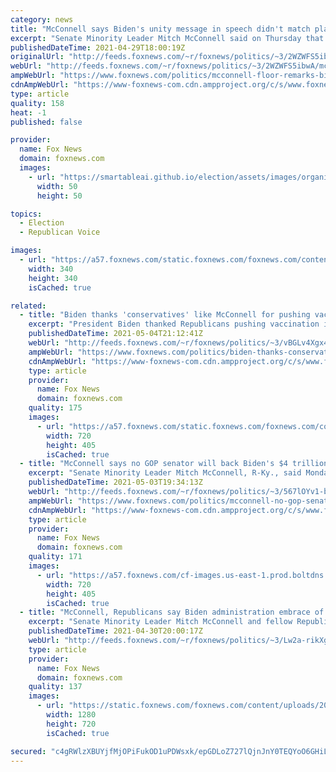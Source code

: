 ```yaml
---
category: news
title: "McConnell says Biden's unity message in speech didn't match plans not 'designed' for 'bipartisan buy-in'"
excerpt: "Senate Minority Leader Mitch McConnell said on Thursday that President Biden's address to a joint session of Congress showed the president is not serious about seeking bipartisan compromise despite his \"understated\" tone."
publishedDateTime: 2021-04-29T18:00:19Z
originalUrl: "http://feeds.foxnews.com/~r/foxnews/politics/~3/2WZWFS5ibwA/mcconnell-floor-remarks-biden-address-congress"
webUrl: "http://feeds.foxnews.com/~r/foxnews/politics/~3/2WZWFS5ibwA/mcconnell-floor-remarks-biden-address-congress"
ampWebUrl: "https://www.foxnews.com/politics/mcconnell-floor-remarks-biden-address-congress.amp"
cdnAmpWebUrl: "https://www-foxnews-com.cdn.ampproject.org/c/s/www.foxnews.com/politics/mcconnell-floor-remarks-biden-address-congress.amp"
type: article
quality: 158
heat: -1
published: false

provider:
  name: Fox News
  domain: foxnews.com
  images:
    - url: "https://smartableai.github.io/election/assets/images/organizations/foxnews.com-50x50.jpg"
      width: 50
      height: 50

topics:
  - Election
  - Republican Voice

images:
  - url: "https://a57.foxnews.com/static.foxnews.com/foxnews.com/content/uploads/2020/01/340/340/Screen-Shot-2020-01-15-at-11.36.03-AM.png?ve=1&tl=1"
    width: 340
    height: 340
    isCached: true

related:
  - title: "Biden thanks 'conservatives' like McConnell for pushing vaccines"
    excerpt: "President Biden thanked Republicans pushing vaccination in a Covid-19 briefing Tuesday, specifically citing Sen. Minority Leader Mitch McConnell, R-Ky."
    publishedDateTime: 2021-05-04T21:12:41Z
    webUrl: "http://feeds.foxnews.com/~r/foxnews/politics/~3/vBGLv4Xgx4w/biden-thanks-conservatives-mcconnell-pushing-vaccines"
    ampWebUrl: "https://www.foxnews.com/politics/biden-thanks-conservatives-mcconnell-pushing-vaccines.amp"
    cdnAmpWebUrl: "https://www-foxnews-com.cdn.ampproject.org/c/s/www.foxnews.com/politics/biden-thanks-conservatives-mcconnell-pushing-vaccines.amp"
    type: article
    provider:
      name: Fox News
      domain: foxnews.com
    quality: 175
    images:
      - url: "https://a57.foxnews.com/static.foxnews.com/foxnews.com/content/uploads/2021/04/720/405/Biden-1.jpg?ve=1&tl=1"
        width: 720
        height: 405
        isCached: true
  - title: "McConnell says no GOP senator will back Biden's $4 trillion infrastructure plan"
    excerpt: "Senate Minority Leader Mitch McConnell, R-Ky., said Monday that he did not expect any Republican senator to support President Biden’s push for a $4 trillion spending package on infrastructure and other projects."
    publishedDateTime: 2021-05-03T19:34:13Z
    webUrl: "http://feeds.foxnews.com/~r/foxnews/politics/~3/567lOYv1-b4/mcconnell-no-gop-senator-will-back-bidens-4t-infrastructure-plan"
    ampWebUrl: "https://www.foxnews.com/politics/mcconnell-no-gop-senator-will-back-bidens-4t-infrastructure-plan.amp"
    cdnAmpWebUrl: "https://www-foxnews-com.cdn.ampproject.org/c/s/www.foxnews.com/politics/mcconnell-no-gop-senator-will-back-bidens-4t-infrastructure-plan.amp"
    type: article
    provider:
      name: Fox News
      domain: foxnews.com
    quality: 171
    images:
      - url: "https://a57.foxnews.com/cf-images.us-east-1.prod.boltdns.net/v1/static/694940094001/3f6941b4-fed6-430c-9339-643e93a8d971/43eefd4c-85ae-4922-b8fd-cfdcdc182695/1280x720/match/720/405/image.jpg?ve=1&tl=1"
        width: 720
        height: 405
        isCached: true
  - title: "McConnell, Republicans say Biden administration embrace of 1619 Project needs to stop: 'Divisive nonsense'"
    excerpt: "Senate Minority Leader Mitch McConnell and fellow Republicans are demanding President Biden's Education Department block a planned history education proposal that invokes the 1619 Project."
    publishedDateTime: 2021-04-30T20:00:17Z
    webUrl: "http://feeds.foxnews.com/~r/foxnews/politics/~3/Lw2a-rikXg8/mcconnell-republicans-biden-1619-project"
    type: article
    provider:
      name: Fox News
      domain: foxnews.com
    quality: 137
    images:
      - url: "https://static.foxnews.com/foxnews.com/content/uploads/2021/04/mcconnell-thumb.jpg"
        width: 1280
        height: 720
        isCached: true

secured: "c4gRWlzXBUYjfMjOPiFukOD1uPDWsxk/epGDLoZ727lQjnJnY0TEQYoO6GHiLUsH5sHo1YW9Wn44Sr/Yo+fpISvk/HLN2Sna2c6WL5WGGg3YPx7WflNoVtC8JOMTJ3lVY403V0uTpkLOIiPlEFzEhPACh/QMNGf+eqAF9HOlThbiJExJckpwiEjImO4t2+j6ad4cPsEACps1scJJPatAqWi/aQTK/QlrCqRd0flLfbPL2Z5TAgz/b5HFqcDiztZ6ikMJ3jePw+1tZBhhfeahrSHnC+AK5Iw1avgiZMeVlen6AGFL1ST9hiiyiXwiwptbqMO7+ViiPLGb2qQFZHLEQ4AyOjc5eTWlcfRJPHgGOzg=;8pPC/ALQy+SKqAvOApNrgA=="
---
```


